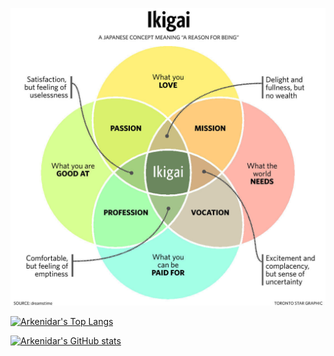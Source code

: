 ![](ikigai.jpg)

[![Arkenidar's Top Langs](https://github-readme-stats.vercel.app/api/top-langs/?username=arkenidar&hide_progress=true)](https://github.com/anuraghazra/github-readme-stats)

[![Arkenidar's GitHub stats](https://github-readme-stats.vercel.app/api?username=arkenidar)](https://github.com/arkenidar/github-readme-stats)
